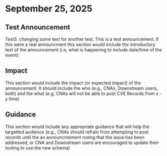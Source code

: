 # September 25, 2025

## Test Announcement


Test3.
changing some text for another test.
This is a test announcement.  If this were a real announcment this section would include the introductory text of the announcement (i.e, what is happening to include date/time of the event).

## Impact 
This section would include the impact (or expected impact) of the announcement.  It should include the who (e.g., CNAs, Downstream users, both) and the what (e.g, CNAs will not be able to post CVE Records from x - y time)

## Guidance
This section would include any appropriate guidance that will help the targetted audience (e.g.,  CNAs should refrain from attempting to post records until the an announcmement noting that the issue has been addressed, or CNA and Downstream users are encouraged to update their tooling to use the new schema)
